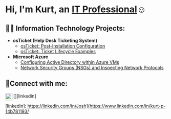 <h1>Hi, I'm Kurt, an <a href="https://www.linkedin.com/in/kurt-p-14b781193/">IT Professional</a>☺</h1>

<h2>👨‍💻 Information Technology Projects:</h2>

- <b>osTicket (Help Desk Ticketing System)</b>
  - [osTicket: Post-Installation Configuration](https://github.com/KurtPrimavera/post-install-config)
  - [osTicket: Ticket Lifecycle Examples](https://github.com/KurtPrimavera/ticket-lifecycle)
- <b>Microsoft Azure</b>
  - [Configuring Active Directory within Azure VMs](https://github.com/KurtPrimavera/configure-ad)
  - [Network Security Groups (NSGs) and Inspecting Network Protocols](https://github.com/KurtPrimavera/azure-network-protocols)

<h2>🤳Connect with me:</h2>

[<img align="left" alt="Josh | LinkedIn" width="22px" src="https://cdn.jsdelivr.net/npm/simple-icons@v3/icons/linkedin.svg" />][linkedin]

[linkedin]: https://linkedin.com/in/Josh](https://www.linkedin.com/in/kurt-p-14b781193/
